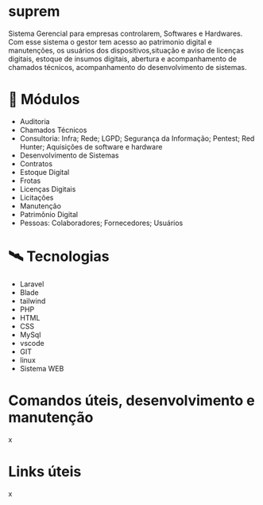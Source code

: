 # suprem

 Sistema Gerencial para empresas controlarem, Softwares e Hardwares.
 Com esse sistema o gestor tem acesso ao patrimonio digital e manutenções, os usuários dos dispositivos,situação e aviso de licenças digitais, estoque de insumos digitais, abertura e acompanhamento de chamados técnicos, acompanhamento do desenvolvimento de sistemas.

# :hammer: Módulos

- Auditoria
- Chamados Técnicos
- Consultoria: 
  Infra;
  Rede;
  LGPD;
  Segurança da Informação;
  Pentest;
  Red Hunter;
  Aquisições de software e hardware
- Desenvolvimento de Sistemas
- Contratos
- Estoque Digital
- Frotas
- Licenças Digitais
- Licitações
- Manutenção 
- Patrimônio Digital
- Pessoas: 
Colaboradores; 
Fornecedores; 
Usuários

# 🛰️ Tecnologias

- Laravel
- Blade
- tailwind
- PHP
- HTML
- CSS
- MySql
- vscode
- GIT
- linux
- Sistema WEB

# Comandos úteis, desenvolvimento e manutenção 

x



# Links úteis
x



